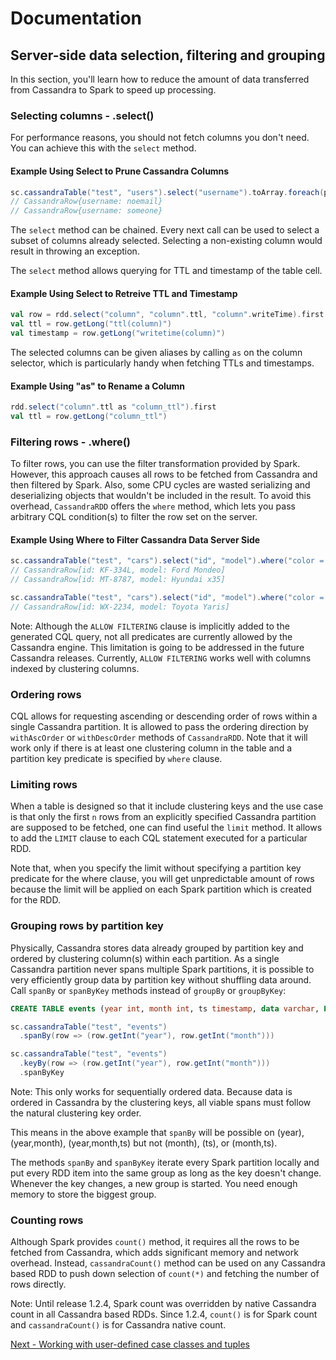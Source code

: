 # Documentation
## Server-side data selection, filtering and grouping

In this section, you'll learn how to reduce the amount of data 
transferred from Cassandra to Spark to speed up processing.

### Selecting columns - .select()

For performance reasons, you should not fetch columns you don't need. 
You can achieve this with the `select` method.

#### Example Using Select to Prune Cassandra Columns
```scala
sc.cassandraTable("test", "users").select("username").toArray.foreach(println)
// CassandraRow{username: noemail} 
// CassandraRow{username: someone}
```

The `select` method can be chained. Every next call can be used to 
select a subset of columns already selected. Selecting a non-existing 
column would result in throwing an exception.

The `select` method allows querying for TTL and timestamp of the table cell. 

#### Example Using Select to Retreive TTL and Timestamp 
```scala
val row = rdd.select("column", "column".ttl, "column".writeTime).first
val ttl = row.getLong("ttl(column)")
val timestamp = row.getLong("writetime(column)")         
```

The selected columns can be given aliases by calling `as` on the column selector, 
which is particularly handy when fetching TTLs and timestamps.

#### Example Using "as" to Rename a Column
```scala
rdd.select("column".ttl as "column_ttl").first
val ttl = row.getLong("column_ttl")         
```

### Filtering rows - .where()

To filter rows, you can use the filter transformation provided by Spark. 
However, this approach causes all rows to be fetched from Cassandra and 
then filtered by Spark. Also, some CPU cycles are wasted serializing and 
deserializing objects that wouldn't be included in the result. To avoid 
this overhead, `CassandraRDD` offers the `where` method, which lets you pass 
arbitrary CQL condition(s) to filter the row set on the server.

#### Example Using Where to Filter Cassandra Data Server Side
```scala
sc.cassandraTable("test", "cars").select("id", "model").where("color = ?", "black").toArray.foreach(println)
// CassandraRow[id: KF-334L, model: Ford Mondeo]
// CassandraRow[id: MT-8787, model: Hyundai x35]

sc.cassandraTable("test", "cars").select("id", "model").where("color = ?", "silver").toArray.foreach(println)
// CassandraRow[id: WX-2234, model: Toyota Yaris]
```

Note: Although the `ALLOW FILTERING` clause is implicitly added to the 
generated CQL query, not all predicates are currently allowed by the 
Cassandra engine. This limitation is going to be addressed in the future 
Cassandra releases. Currently, `ALLOW FILTERING` works well 
with columns indexed by clustering columns.

### Ordering rows

CQL allows for requesting ascending or descending order of rows within 
a single Cassandra partition. It is allowed to pass the ordering 
direction by `withAscOrder` or `withDescOrder` methods of `CassandraRDD`. 
Note that it will work only if there is at least one clustering column in the table
and a partition key predicate is specified by `where` clause.

### Limiting rows

When a table is designed so that it include clustering keys and the use 
case is that only the first `n` rows from an explicitly specified 
Cassandra partition are supposed to be fetched, one can find
useful the `limit` method. It allows to add the `LIMIT` clause to each 
CQL statement executed for a particular RDD.

Note that, when you specify the limit without specifying a partition key 
predicate for the where clause, you will get unpredictable amount of 
rows because the limit will be applied on each Spark partition which 
is created for the RDD.

### Grouping rows by partition key

Physically, Cassandra stores data already grouped by partition key and 
ordered by clustering column(s) within each partition. As a single 
Cassandra partition never spans multiple Spark partitions, it is possible 
to very efficiently group data by partition key without shuffling data around.
Call `spanBy` or `spanByKey` methods instead of `groupBy` or `groupByKey`:

```sql
CREATE TABLE events (year int, month int, ts timestamp, data varchar, PRIMARY KEY (year,month,ts));
```

```scala
sc.cassandraTable("test", "events")
  .spanBy(row => (row.getInt("year"), row.getInt("month")))

sc.cassandraTable("test", "events")
  .keyBy(row => (row.getInt("year"), row.getInt("month")))
  .spanByKey
```

Note: This only works for sequentially ordered data. Because data is ordered in Cassandra by the
clustering keys, all viable spans must follow the natural clustering key order.

This means in the above example that `spanBy` will be possible on (year), (year,month),
(year,month,ts) but not (month), (ts), or (month,ts).

The methods `spanBy` and `spanByKey` iterate every Spark partition locally
and put every RDD item into the same group as long as the key doesn't change.
Whenever the key changes, a new group is started. You need enough memory
to store the biggest group.

### Counting rows

Although Spark provides `count()` method, it requires all the rows to be 
fetched from Cassandra, which adds significant memory and network overhead. 
Instead, `cassandraCount()` method can be used on any  Cassandra based RDD 
to push down selection of `count(*)` and fetching the number of rows directly.
 
Note: Until release 1.2.4, Spark count was overridden by native 
Cassandra count in all Cassandra based RDDs. Since 1.2.4, `count()`
 is for Spark count and `cassandraCount()` is for Cassandra native count.

[Next - Working with user-defined case classes and tuples](4_mapper.md)
